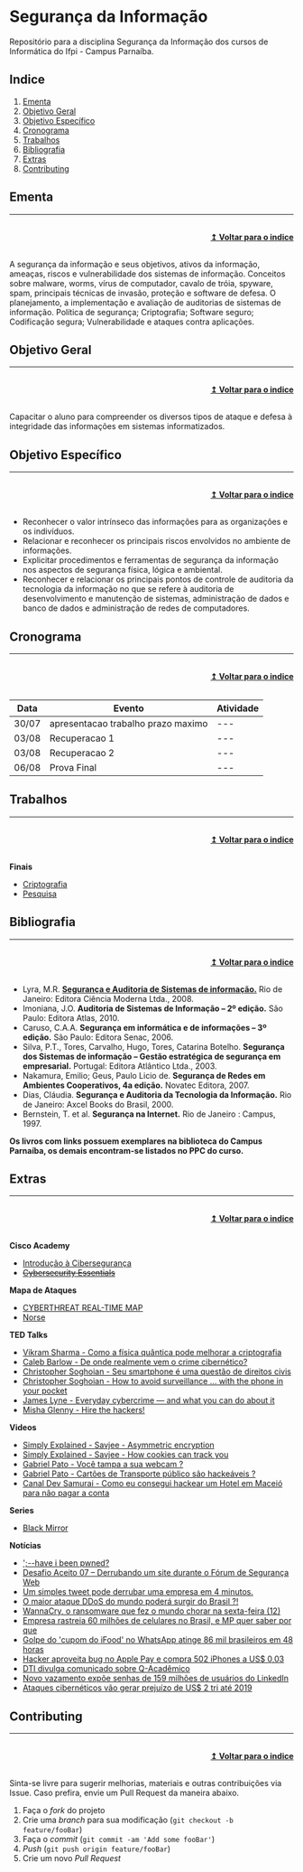 # Segurança da Informação
Repositório para a disciplina Segurança da Informação dos cursos de Informática do Ifpi - Campus Parnaíba.

## Indice
1. [Ementa]
2. [Objetivo Geral]
3. [Objetivo Específico]
4. [Cronograma]
5. [Trabalhos]
6. [Bibliografia]
7. [Extras]
8. [Contributing]

## Ementa
----

<br/>
<div align="right">
    <b><a href="#indice">↥ Voltar para o indice</a></b>
</div>
<br/>

A segurança da informação e seus objetivos, ativos da informação, ameaças, riscos e vulnerabilidade dos sistemas de informação. Conceitos sobre malware, worms, vírus de computador, cavalo de tróia, spyware, spam, principais técnicas de invasão, proteção e software de defesa. O planejamento, a implementação e avaliação de auditorias de sistemas de informação. Política de segurança; Criptografia; Software seguro; Codificação segura; Vulnerabilidade e ataques contra aplicações.

## Objetivo Geral
----

<br/>
<div align="right">
    <b><a href="#indice">↥ Voltar para o indice</a></b>
</div>
<br/>

Capacitar o aluno para compreender os diversos tipos de ataque e defesa à integridade das informações em sistemas informatizados.

## Objetivo Específico
----

<br/>
<div align="right">
    <b><a href="#indice">↥ Voltar para o indice</a></b>
</div>
<br/>

* Reconhecer o valor intrínseco das informações para as organizações e os indivíduos.
* Relacionar e reconhecer os principais riscos envolvidos no ambiente de informações.
* Explicitar procedimentos e ferramentas de segurança da informação nos aspectos de segurança física, lógica e ambiental.
* Reconhecer e relacionar os principais pontos de controle de auditoria da tecnologia da informação no que se refere à auditoria de desenvolvimento e manutenção de sistemas, administração de dados e banco de dados e administração de redes de computadores.

## Cronograma
----

<br/>
<div align="right">
    <b><a href="#indice">↥ Voltar para o indice</a></b>
</div>
<br/>

Data        |   Evento                  |   Atividade
---         |   ---                     |   ---
30/07         |   apresentacao trabalho prazo maximo                     |   ---
03/08         |   Recuperacao 1                     |   ---
03/08         |   Recuperacao 2                     |   ---
06/08         |   Prova Final                     |   ---



## Trabalhos
----

<br/>
<div align="right">
    <b><a href="#indice">↥ Voltar para o indice</a></b>
</div>
<br/>

**Finais**
* [Criptografia]
* [Pesquisa]

## Bibliografia
----

<br/>
<div align="right">
    <b><a href="#indice">↥ Voltar para o indice</a></b>
</div>
<br/>


* Lyra, M.R. **[Segurança e Auditoria de Sistemas de informação.]** Rio de Janeiro: Editora Ciência Moderna Ltda., 2008.
* Imoniana, J.O. **Auditoria de Sistemas de Informação – 2º edição.** São Paulo: Editora Atlas, 2010.
* Caruso, C.A.A. **Segurança em informática e de informações – 3º edição.** São Paulo: Editora Senac, 2006.
* Silva, P.T., Tores, Carvalho, Hugo, Tores, Catarina Botelho. **Segurança dos Sistemas de informação – Gestão estratégica de segurança em empresarial.** Portugal: Editora Atlântico Ltda., 2003.
* Nakamura, Emilio; Geus, Paulo Licio de. **Segurança de Redes em Ambientes Cooperativos, 4a edição.** Novatec Editora, 2007.
* Dias, Cláudia. **Segurança e Auditoria da Tecnologia da Informação.** Rio de Janeiro: Axcel Books do Brasil, 2000.
* Bernstein, T. et al. **Segurança na Internet.** Rio de Janeiro : Campus, 1997.

**Os livros com links possuem exemplares na biblioteca do Campus Parnaíba, os demais encontram-se listados no PPC do curso.**

## Extras
----

<br/>
<div align="right">
    <b><a href="#indice">↥ Voltar para o indice</a></b>
</div>
<br/>

**Cisco Academy**
* [Introdução à Cibersegurança]
* ~~[Cybersecurity Essentials]~~

**Mapa de Ataques**
* [CYBERTHREAT REAL-TIME MAP]
* [Norse]

**TED Talks**
* [Vikram Sharma - Como a física quântica pode melhorar a criptografia]
* [Caleb Barlow - De onde realmente vem o crime cibernético?]
* [Christopher Soghoian - Seu smartphone é uma questão de direitos civis]
* [Christopher Soghoian - How to avoid surveillance ... with the phone in your pocket]
* [James Lyne - Everyday cybercrime — and what you can do about it]
* [Misha Glenny - Hire the hackers!]

**Videos**
* [Simply Explained - Savjee - Asymmetric encryption]
* [Simply Explained - Savjee - How cookies can track you]
* [Gabriel Pato - Você tampa a sua webcam ?]
* [Gabriel Pato - Cartões de Transporte público são hackeáveis ?] 
* [Canal Dev Samurai - Como eu consegui hackear um Hotel em Maceió para não pagar a conta]

**Series**
* [Black Mirror]

**Notícias**
* [';--have i been pwned?]
* [Desafio Aceito 07 – Derrubando um site durante o Fórum de Segurança Web]
* [Um simples tweet pode derrubar uma empresa em 4 minutos.]
* [O maior ataque DDoS do mundo poderá surgir do Brasil ?!]
* [WannaCry, o ransomware que fez o mundo chorar na sexta-feira (12)]
* [Empresa rastreia 60 milhões de celulares no Brasil, e MP quer saber por que]
* [Golpe do 'cupom do iFood' no WhatsApp atinge 86 mil brasileiros em 48 horas]
* [Hacker aproveita bug no Apple Pay e compra 502 iPhones a US$ 0,03]
* [DTI divulga comunicado sobre Q-Acadêmico]
* [Novo vazamento expõe senhas de 159 milhões de usuários do LinkedIn]
* [Ataques cibernéticos vão gerar prejuízo de US$ 2 tri até 2019]


## Contributing
----

<br/>
<div align="right">
    <b><a href="#indice">↥ Voltar para o indice</a></b>
</div>
<br/>

Sinta-se livre para sugerir melhorias, materiais e outras contribuições via Issue. Caso prefira, envie um Pull Request da maneira abaixo.

1. Faça o _fork_ do projeto
2. Crie uma _branch_ para sua modificação (`git checkout -b feature/fooBar`)
3. Faça o _commit_ (`git commit -am 'Add some fooBar'`)
4. _Push_ (`git push origin feature/fooBar`)
5. Crie um novo _Pull Request_


[Ementa]: #ementa
[Objetivo Geral]: #objetivo-geral
[Objetivo Específico]: #objetivo-específico
[Cronograma]: #cronograma
[Trabalhos]: #trabalhos
[Bibliografia]: #bibliografia
[Extras]: #extras
[Contributing]: #contributing

[Criptografia]: trabalho1.md
[Pesquisa]: trabalho2.md

[Segurança e Auditoria de Sistemas de informação.]: http://sardes.ifpi.edu.br/pergamum/mobile/resultado_info.php?cod_acervo=578

[Introdução à Cibersegurança]: https://426270617.netacad.com/courses/706185
[Cybersecurity Essentials]: ---

[CYBERTHREAT REAL-TIME MAP]: https://www.cybermap.kaspersky.com/
[Norse]: http://map.norsecorp.com/#/

[Vikram Sharma - Como a física quântica pode melhorar a criptografia]: https://www.ted.com/talks/vikram_sharma_how_quantum_physics_can_make_encryption_stronger?language=pt-br#t-701428
[Caleb Barlow - De onde realmente vem o crime cibernético?]: https://www.ted.com/talks/caleb_barlow_where_is_cybercrime_really_coming_from?language=pt-br#t-855957
[Christopher Soghoian - Seu smartphone é uma questão de direitos civis]: https://www.ted.com/talks/christopher_soghoian_your_smartphone_is_a_civil_rights_issue?language=pt-br#t-452834
[Christopher Soghoian - How to avoid surveillance ... with the phone in your pocket]: https://www.ted.com/talks/christopher_soghoian_a_brief_history_of_phone_wiretapping_and_how_to_avoid_it#t-10379
[James Lyne - Everyday cybercrime — and what you can do about it]: https://www.ted.com/talks/james_lyne_everyday_cybercrime_and_what_you_can_do_about_it#t-855957
[Misha Glenny - Hire the hackers!]: https://www.ted.com/talks/misha_glenny_hire_the_hackers

[Simply Explained - Savjee - Asymmetric encryption]: https://www.youtube.com/watch?v=AQDCe585Lnc
[Simply Explained - Savjee - How cookies can track you]: https://www.youtube.com/watch?v=QWw7Wd2gUJk
[Gabriel Pato - Você tampa a sua webcam ?]: https://www.youtube.com/watch?v=2bpAg2QI-HM
[Gabriel Pato - Cartões de Transporte público são hackeáveis ?]: https://www.youtube.com/watch?v=QHcTviUU80A
[Canal Dev Samurai - Como eu consegui hackear um Hotel em Maceió para não pagar a conta]: https://www.youtube.com/watch?v=7PC4J6BO-8A


[Black Mirror]: https://www.netflix.com/br/title/70264888

[';--have i been pwned?]: https://haveibeenpwned.com/
[Desafio Aceito 07 – Derrubando um site durante o Fórum de Segurança Web]: https://www.naosalvo.com.br/desafio-aceito-07-derrubando-um-site-durante-o-forum-de-seguranca-web/
[Um simples tweet pode derrubar uma empresa em 4 minutos.]: https://blog.corujadeti.com.br/um-simples-tweet-pode-derrubar-uma-empresa-em-4-minutos/
[O maior ataque DDoS do mundo poderá surgir do Brasil ?!]: https://blog.corujadeti.com.br/o-maior-ataque-ddos-do-mundo-podera-surgir-do-brasil/
[WannaCry, o ransomware que fez o mundo chorar na sexta-feira (12)]: https://www.tecmundo.com.br/malware/116652-wannacry-ransomware-o-mundo-chorar-sexta-feira-12.htm
[Empresa rastreia 60 milhões de celulares no Brasil, e MP quer saber por que]: https://tecnologia.uol.com.br/noticias/redacao/2018/09/14/mpdft-empresa-rastreia-60-milhoes-de-celulares-in-loco.htm
[Golpe do 'cupom do iFood' no WhatsApp atinge 86 mil brasileiros em 48 horas]: https://www.tecmundo.com.br/internet/133509-golpe-cupom-do-ifood-whatsapp-atinge-86-mil-brasileiros-48-horas.htm
[Hacker aproveita bug no Apple Pay e compra 502 iPhones a US$ 0,03]: https://www.tecmundo.com.br/produto/134478-hacker-aproveita-bug-apple-pay-compra-502-iphones-us-0-03.htm
[DTI divulga comunicado sobre Q-Acadêmico]: http://libra.ifpi.edu.br/dti-divulga-comunicado-sobre-q-academico
[Novo vazamento expõe senhas de 159 milhões de usuários do LinkedIn]: https://canaltech.com.br/seguranca/novo-vazamento-expoe-senhas-de-159-milhoes-de-usuarios-do-linkedin-106762/
[Ataques cibernéticos vão gerar prejuízo de US$ 2 tri até 2019]: http://edicaodobrasil.com.br/2018/02/16/ataques-ciberneticos-vao-gerar-prejuizo-de-us-2-tri-ate-2019/